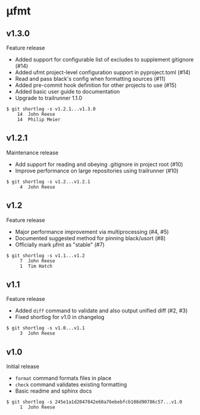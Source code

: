 µfmt
====

v1.3.0
------

Feature release

* Added support for configurable list of excludes to supplement gitignore (#14)
* Added ufmt project-level configuration support in pyproject.toml (#14)
* Read and pass black's config when formatting sources (#11)
* Added pre-commit hook definition for other projects to use (#15)
* Added basic user guide to documentation
* Upgrade to trailrunner 1.1.0

```
$ git shortlog -s v1.2.1...v1.3.0
    14	John Reese
    14	Philip Meier
```


v1.2.1
------

Maintenance release

* Add support for reading and obeying .gitignore in project root (#10)
* Improve performance on large repositories using trailrunner (#10)

```
$ git shortlog -s v1.2...v1.2.1
     4	John Reese
```


v1.2
----

Feature release

* Major performance improvement via multiprocessing (#4, #5)
* Documented suggested method for pinning black/usort (#8)
* Officially mark µfmt as "stable" (#7)

```
$ git shortlog -s v1.1...v1.2
     7	John Reese
     1	Tim Hatch
```


v1.1
----

Feature release

* Added `diff` command to validate and also output unified diff (#2, #3)
* Fixed shortlog for v1.0 in changelog

```
$ git shortlog -s v1.0...v1.1
     3	John Reese
```


v1.0
----

Initial release

* `format` command formats files in place
* `check` command validates existing formatting
* Basic readme and sphinx docs

```
$ git shortlog -s 245e1a1d2047842e60a76ebebfcb108d90786c57...v1.0
     1	John Reese
```

